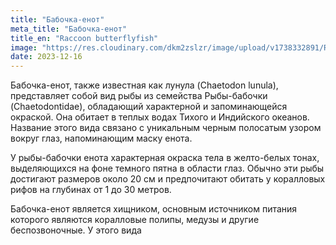 ```yaml
---
title: "Бабочка-енот"
meta_title: "Бабочка-енот"
title_en: "Raccoon butterflyfish"
image: "https://res.cloudinary.com/dkm2zslzr/image/upload/v1738332891/Raccoon_Butterflyfish_mxrwh7.png"
date: 2023-12-16
---
```


Бабочка-енот, также известная как лунула (Chaetodon lunula), представляет собой вид рыбы из семейства Рыбы-бабочки (Chaetodontidae), обладающий характерной и запоминающейся окраской. Она обитает в теплых водах Тихого и Индийского океанов. Название этого вида связано с уникальным черным полосатым узором вокруг глаз, напоминающим маску енота.

У рыбы-бабочки енота характерная окраска тела в желто-белых тонах, выделяющихся на фоне темного пятна в области глаз. Обычно эти рыбы достигают размеров около 20 см и предпочитают обитать у коралловых рифов на глубинах от 1 до 30 метров.

Бабочка-енот является хищником, основным источником питания которого являются коралловые полипы, медузы и другие беспозвоночные. У этого вида

